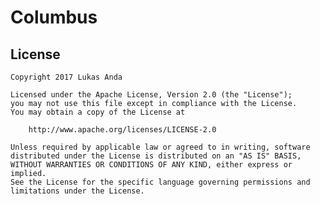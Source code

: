 Columbus
=======






License
--------

    Copyright 2017 Lukas Anda

    Licensed under the Apache License, Version 2.0 (the "License");
    you may not use this file except in compliance with the License.
    You may obtain a copy of the License at

        http://www.apache.org/licenses/LICENSE-2.0

    Unless required by applicable law or agreed to in writing, software
    distributed under the License is distributed on an "AS IS" BASIS,
    WITHOUT WARRANTIES OR CONDITIONS OF ANY KIND, either express or implied.
    See the License for the specific language governing permissions and
    limitations under the License.


 [1]: http://square.github.io/columbus/
 [2]: https://search.maven.org/remote_content?g=columbus&a=columbus&v=LATEST
 [snap]: https://oss.sonatype.org/content/repositories/snapshots/
